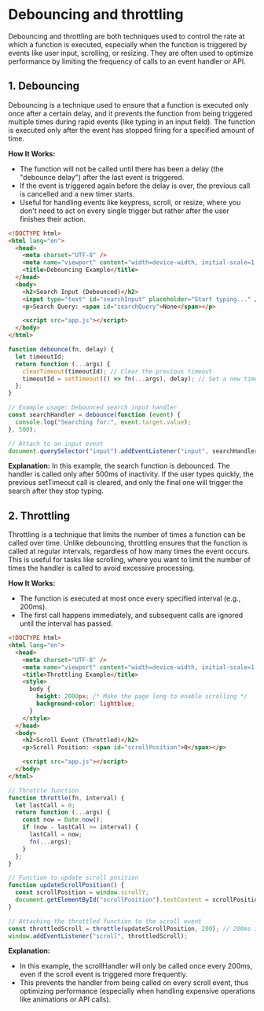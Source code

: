 # Debouncing and throttling

Debouncing and throttling are both techniques used to control the rate at which a function is executed, especially when the function is triggered by events like user input, scrolling, or resizing. They are often used to optimize performance by limiting the frequency of calls to an event handler or API.

## 1. Debouncing

Debouncing is a technique used to ensure that a function is executed only once after a certain delay, and it prevents the function from being triggered multiple times during rapid events (like typing in an input field). The function is executed only after the event has stopped firing for a specified amount of time.

**How It Works:**

- The function will not be called until there has been a delay (the "debounce delay") after the last event is triggered.
- If the event is triggered again before the delay is over, the previous call is cancelled and a new timer starts.
- Useful for handling events like keypress, scroll, or resize, where you don't need to act on every single trigger but rather after the user finishes their action.

```html
<!DOCTYPE html>
<html lang="en">
  <head>
    <meta charset="UTF-8" />
    <meta name="viewport" content="width=device-width, initial-scale=1.0" />
    <title>Debouncing Example</title>
  </head>
  <body>
    <h2>Search Input (Debounced)</h2>
    <input type="text" id="searchInput" placeholder="Start typing..." />
    <p>Search Query: <span id="searchQuery">None</span></p>

    <script src="app.js"></script>
  </body>
</html>
```

```js
function debounce(fn, delay) {
  let timeoutId;
  return function (...args) {
    clearTimeout(timeoutId); // Clear the previous timeout
    timeoutId = setTimeout(() => fn(...args), delay); // Set a new timeout
  };
}

// Example usage: Debounced search input handler
const searchHandler = debounce(function (event) {
  console.log("Searching for:", event.target.value);
}, 500);

// Attach to an input event
document.querySelector("input").addEventListener("input", searchHandler);
```

**Explanation:**
In this example, the search function is debounced. The handler is called only after 500ms of inactivity.
If the user types quickly, the previous setTimeout call is cleared, and only the final one will trigger the search after they stop typing.

## 2. Throttling

Throttling is a technique that limits the number of times a function can be called over time. Unlike debouncing, throttling ensures that the function is called at regular intervals, regardless of how many times the event occurs. This is useful for tasks like scrolling, where you want to limit the number of times the handler is called to avoid excessive processing.

**How It Works:**

- The function is executed at most once every specified interval (e.g., 200ms).
- The first call happens immediately, and subsequent calls are ignored until the interval has passed.

```html
<!DOCTYPE html>
<html lang="en">
  <head>
    <meta charset="UTF-8" />
    <meta name="viewport" content="width=device-width, initial-scale=1.0" />
    <title>Throttling Example</title>
    <style>
      body {
        height: 2000px; /* Make the page long to enable scrolling */
        background-color: lightblue;
      }
    </style>
  </head>
  <body>
    <h2>Scroll Event (Throttled)</h2>
    <p>Scroll Position: <span id="scrollPosition">0</span></p>

    <script src="app.js"></script>
  </body>
</html>
```

```js
// Throttle function
function throttle(fn, interval) {
  let lastCall = 0;
  return function (...args) {
    const now = Date.now();
    if (now - lastCall >= interval) {
      lastCall = now;
      fn(...args);
    }
  };
}

// Function to update scroll position
function updateScrollPosition() {
  const scrollPosition = window.scrollY;
  document.getElementById("scrollPosition").textContent = scrollPosition;
}

// Attaching the throttled function to the scroll event
const throttledScroll = throttle(updateScrollPosition, 200); // 200ms interval
window.addEventListener("scroll", throttledScroll);
```

**Explanation:**

- In this example, the scrollHandler will only be called once every 200ms, even if the scroll event is triggered more frequently.
- This prevents the handler from being called on every scroll event, thus optimizing performance (especially when handling expensive operations like animations or API calls).
